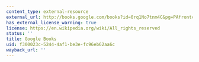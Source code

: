 ```yaml
---
content_type: external-resource
external_url: http://books.google.com/books?id=0rq1No7tnm4C&pg=PAfrontcover
has_external_license_warning: true
license: https://en.wikipedia.org/wiki/All_rights_reserved
status: ''
title: Google Books
uid: f300023c-5244-4af1-be3e-fc96eb62aa6c
wayback_url: ''
---
```

